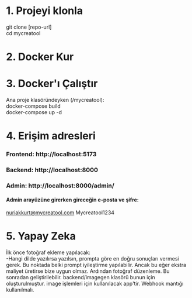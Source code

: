 # 1. Projeyi klonla
git clone [repo-url] <br>
cd mycreatool

# 2. Docker Kur

# 3. Docker'ı Çalıştır
Ana proje klasöründeyken (/mycreatool):
<br> docker-compose build <br>
docker-compose up -d

# 4. Erişim adresleri
### Frontend: http://localhost:5173
### Backend: http://localhost:8000
### Admin: http://localhost:8000/admin/

#### Admin arayüzüne girerken gireceğin e-posta ve şifre:
nuriakkurt@mycreatool.com
Mycreatool1234

# 5. Yapay Zeka
İlk önce fotoğraf ekleme yapılacak: <br>
-Hangi dilde yazılırsa yazılsın, prompta göre en doğru sonuçları vermesi gerek.
Bu noktada belki prompt iyileştirme yapılabilir. Ancak bu eğer ekstra maliyet üretirse
 bize uygun olmaz.
Ardından fotoğraf düzenleme. Bu sonradan geliştirilebilir.
backend/imagegen klasörü bunun için oluşturulmuştur. image işlemleri için kullanılacak app'tir.
Webhook mantığı kullanılmalı. 